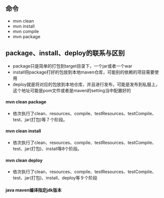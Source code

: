 ## 命令
- mvn clean
- mvn install
- mvn compile 
- mvn package

## package、install、deploy的联系与区别
- package只是简单的打包到target目录下，一个jar或者一个war
- install将package打好的包放到本地maven仓库，可能别的依赖的项目需要使用
- deploy就是将对应的包放到本地仓库，并且进行发布，可能是发布到私服上，这个地址可能是pom文件或者是maven的setting当中配置好的

#### mvn clean package
- 依次执行了clean、resources、compile、testResources、testCompile、test、jar(打包)等７个阶段。

#### mvn clean install
- 依次执行了clean、resources、compile、testResources、testCompile、test、jar(打包)、install等8个阶段。

#### mvn clean deploy
- 依次执行了clean、resources、compile、testResources、testCompile、test、jar(打包)、install、deploy等９个阶段
#### java maven编译指定jdk版本
